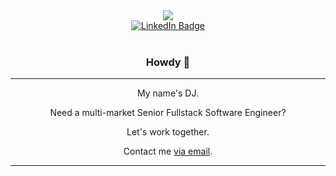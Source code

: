 

<div align='center'>

<img src="https://github.com/itsmistad/itsmistad/blob/main/assets/Animated%20Banner.gif" />

<br />

<div id="badges">
    <a href="https://www.linkedin.com/in/djwilliamson/">
        <img src="https://img.shields.io/badge/LinkedIn-blue?style=for-the-badge&logo=linkedin&logoColor=white" alt="LinkedIn Badge"/>
    </a>
</div>

<br />

### Howdy 👋

---

My name's DJ.

Need a multi-market Senior Fullstack Software Engineer?

Let's work together.

Contact me <a href="mailto:dj.williamson@mistad.net">via email</a>.

---

<br />

<img src="https://komarev.com/ghpvc/?username=itsmistad&style=flat-square&color=blue" alt=""/>

</div>

